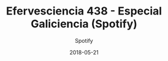 ---
layout: page
author: Spotify
title: Efervesciencia 438 - Especial Galiciencia (Spotify)
description: Levamos o laboratorio portátil de Efervesciencia a Tecnópole (San Cibrán da Viñas) para coñecer de primeira man a edición número 13 da Feira Científica Galiciencia. Aproveitamos para conversar co investigador da Universidade de Vigo Juan Antonio Añel, especialista en impacto do Cambio Climático e física atmosférica. Contamos ademais con Sabela Bouzo, Antonio Gregorio, Ana Otero, Tino Álvarez, David Ballesteros, Iria Ollero e Kike Fontán.
date: 2018-05-21
link: https://open.spotify.com/episode/0Ci234XwSxezYPJFzyCjKv
categories: podcast
tags: [developer, galiciencia, science-fair]
---